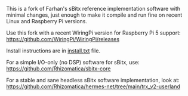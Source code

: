 This is a fork of Farhan's sBitx reference implementation software with minimal changes, just enough to make it compile and run fine on recent Linux and Raspberry Pi versions.

Use this fork with a recent WiringPi version for Raspberry Pi 5 support: https://github.com/WiringPi/WiringPi/releases

Install instructions are in [install.txt](install.txt) file.

For a simple I/O-only (no DSP) software for sBitx, use: https://github.com/Rhizomatica/sbitx-core

For a stable and sane headless sBitx software implementation, look at: https://github.com/Rhizomatica/hermes-net/tree/main/trx_v2-userland
